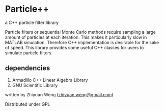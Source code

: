 Particle++
=======================================
a C++ particle filter library

Particle filters or sequential Monte Carlo methods require sampling a large amount of particles at each iteration. This makes it particularly slow in MATLAB simulation. Therefore C++ implementation is desirable for the sake of speed. This library provides some useful C++ classes for users to simulate particle filters.


dependencies
------------------------------
1. Armadillo C++ Linear Algebra Library
2. GNU Scientific Library


written by Zhiyuan Weng (zhiyuan.weng@gmail.com)

Distributed under GPL

